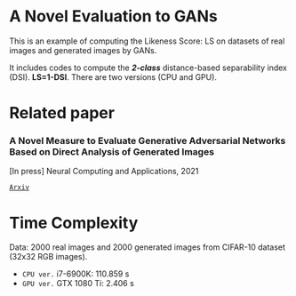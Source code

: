 A Novel Evaluation to GANs
=============
This is an example of computing the Likeness Score: LS on datasets of real images and generated images by GANs.

It includes codes to compute the ***2-class*** distance-based separability index (DSI). **LS=1-DSI**. There are two versions (CPU and GPU).

Related paper
=============
### A Novel Measure to Evaluate Generative Adversarial Networks Based on Direct Analysis of Generated Images

[In press] Neural Computing and Applications, 2021

[`Arxiv`](https://arxiv.org/abs/2002.12345)

Time Complexity
=============
Data: 2000 real images and 2000 generated images from CIFAR-10 dataset (32x32 RGB images).

- `CPU ver.` i7-6900K:    110.859 s
- `GPU ver.` GTX 1080 Ti: 2.406   s
